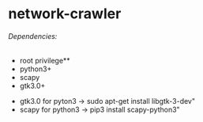 # network-crawler

###### Dependencies:
- root privilege**
- python3+
- scapy
- gtk3.0+

* gtk3.0 for pyton3 -> sudo apt-get install libgtk-3-dev"
* scapy for python3 -> pip3 install scapy-python3"
